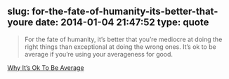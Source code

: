 slug: for-the-fate-of-humanity-its-better-that-youre
date: 2014-01-04 21:47:52
type: quote
---

> For the fate of humanity, it’s better that you’re mediocre at doing the right things than exceptional at doing the wrong ones. It’s ok to be average if you’re using your averageness for good.

[Why It’s Ok To Be Average](http://scottberkun.com/2014/why-its-ok-to-be-average/)
